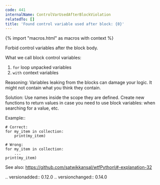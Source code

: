 ```yaml
---
code: 441
internalName: ControlVarUsedAfterBlockViolation
relatedTo: []
title: 'Found control variable used after block: {0}'
---
```


{% import "macros.html" as macros with context %}

Forbid control variables after the block body.

What we call block control variables:

1.  `for` loop unpacked variables
2.  `with` context variables

Reasoning: Variables leaking from the blocks can damage your logic. It
might not contain what you think they contain.

Solution: Use names inside the scope they are defined. Create new
functions to return values in case you need to use block variables: when
searching for a value, etc.

Example::

    # Correct:
    for my_item in collection:
        print(my_item)
    
    # Wrong:
    for my_item in collection:
        ...
    print(my_item)

See also: https://github.com/satwikkansal/wtfPython\#-explanation-32

.. versionadded:: 0.12.0 .. versionchanged:: 0.14.0